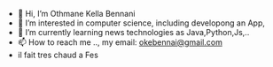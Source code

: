 - 👋 Hi, I’m Othmane Kella Bennani
- 👀 I’m interested in computer science, including developong  an App, 
- 🌱 I’m currently learning news technologies as Java,Python,Js,..
- 📫 How to reach me .., my email: okebennai@gmail.com
- il fait tres chaud a Fes
